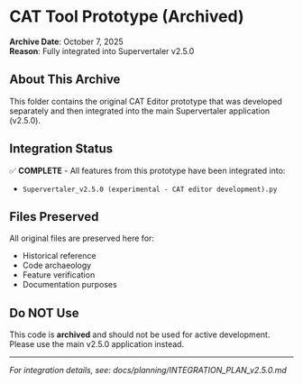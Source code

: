 # CAT Tool Prototype (Archived)

**Archive Date**: October 7, 2025  
**Reason**: Fully integrated into Supervertaler v2.5.0

## About This Archive

This folder contains the original CAT Editor prototype that was developed separately
and then integrated into the main Supervertaler application (v2.5.0).

## Integration Status

✅ **COMPLETE** - All features from this prototype have been integrated into:
- `Supervertaler_v2.5.0 (experimental - CAT editor development).py`

## Files Preserved

All original files are preserved here for:
- Historical reference
- Code archaeology
- Feature verification
- Documentation purposes

## Do NOT Use

This code is **archived** and should not be used for active development.
Please use the main v2.5.0 application instead.

---
*For integration details, see: docs/planning/INTEGRATION_PLAN_v2.5.0.md*

